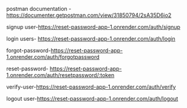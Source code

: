 postman documentation - https://documenter.getpostman.com/view/31850794/2sA35D6io2

signup user-https://reset-password-app-1.onrender.com/auth/signup

login users- https://reset-password-app-1.onrender.com/auth/login

forgot-password-https://reset-password-app-1.onrender.com/auth/forgotpassword

reset-password- https://reset-password-app-1.onrender.com/auth/resetpassword/:token

verify-user-https://reset-password-app-1.onrender.com/auth/verify

logout user-https://reset-password-app-1.onrender.com/auth/logout